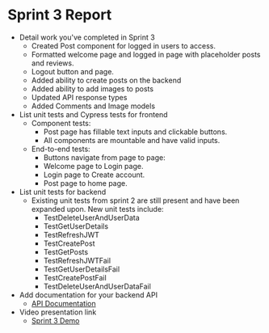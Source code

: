# Sprint 3 Report #
- Detail work you've completed in Sprint 3
  - Created Post component for logged in users to access.
  - Formatted welcome page and logged in page with placeholder posts and reviews.
  - Logout button and page.
  - Added ability to create posts on the backend
  - Added ability to add images to posts
  - Updated API response types
  - Added Comments and Image models
- List unit tests and Cypress tests for frontend
  - Component tests:
    - Post page has fillable text inputs and clickable buttons.
    - All components are mountable and have valid inputs.
  - End-to-end tests:
    - Buttons navigate from page to page:
    - Welcome page to Login page.
    - Login page to Create account.
    - Post page to home page.
- List unit tests for backend
  - Existing unit tests from sprint 2 are still present and have been expanded upon. New unit tests include:
    - TestDeleteUserAndUserData
    - TestGetUserDetails
    - TestRefreshJWT
    - TestCreatePost
    - TestGetPosts
    - TestRefreshJWTFail
    - TestGetUserDetailsFail
    - TestCreatePostFail
    - TestDeleteUserAndUserDataFail
- Add documentation for your backend API
  - [API Documentation](https://github.com/KaylaDunn/CEN3031Project/blob/main/activio-backend/README.md)
- Video presentation link
  - [Sprint 3 Demo](https://youtu.be/QbDcDAY3rZM)
